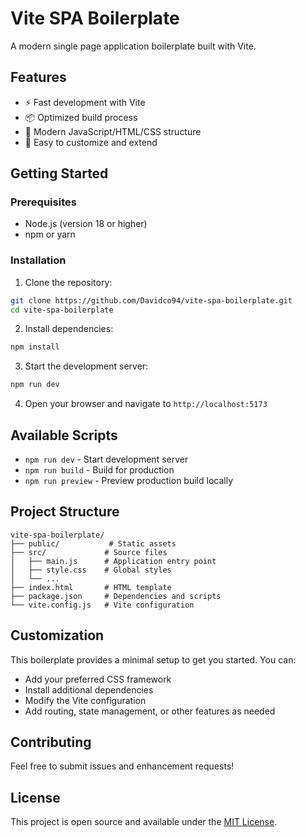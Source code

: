 # Vite SPA Boilerplate

A modern single page application boilerplate built with Vite.

## Features

- ⚡ Fast development with Vite
- 📦 Optimized build process
- 🎨 Modern JavaScript/HTML/CSS structure
- 🔧 Easy to customize and extend

## Getting Started

### Prerequisites

- Node.js (version 18 or higher)
- npm or yarn

### Installation

1. Clone the repository:
```bash
git clone https://github.com/Davidco94/vite-spa-boilerplate.git
cd vite-spa-boilerplate
```

2. Install dependencies:
```bash
npm install
```

3. Start the development server:
```bash
npm run dev
```

4. Open your browser and navigate to `http://localhost:5173`

## Available Scripts

- `npm run dev` - Start development server
- `npm run build` - Build for production
- `npm run preview` - Preview production build locally

## Project Structure

```
vite-spa-boilerplate/
├── public/           # Static assets
├── src/             # Source files
│   ├── main.js      # Application entry point
│   ├── style.css    # Global styles
│   └── ...
├── index.html       # HTML template
├── package.json     # Dependencies and scripts
└── vite.config.js   # Vite configuration
```

## Customization

This boilerplate provides a minimal setup to get you started. You can:

- Add your preferred CSS framework
- Install additional dependencies
- Modify the Vite configuration
- Add routing, state management, or other features as needed

## Contributing

Feel free to submit issues and enhancement requests!

## License

This project is open source and available under the [MIT License](LICENSE).